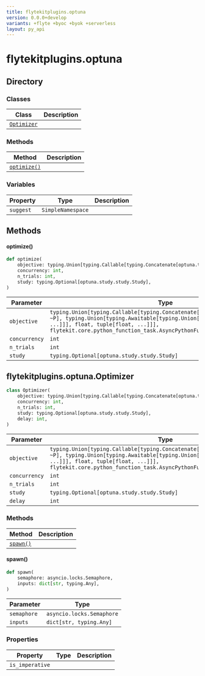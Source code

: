 ```yaml
---
title: flytekitplugins.optuna
version: 0.0.0+develop
variants: +flyte +byoc +byok +serverless
layout: py_api
---
```


# flytekitplugins.optuna

## Directory

### Classes

| Class | Description |
|-|-|
| [`Optimizer`](.././flytekitplugins.optuna#flytekitpluginsoptunaoptimizer) |  |

### Methods

| Method | Description |
|-|-|
| [`optimize()`](#optimize) |  |


### Variables

| Property | Type | Description |
|-|-|-|
| `suggest` | `SimpleNamespace` |  |

## Methods

#### optimize()

```python
def optimize(
    objective: typing.Union[typing.Callable[typing.Concatenate[optuna.trial._trial.Trial, ~P], typing.Union[typing.Awaitable[typing.Union[float, tuple[float, ...]]], float, tuple[float, ...]]], flytekit.core.python_function_task.AsyncPythonFunctionTask, NoneType],
    concurrency: int,
    n_trials: int,
    study: typing.Optional[optuna.study.study.Study],
)
```
| Parameter | Type |
|-|-|
| `objective` | `typing.Union[typing.Callable[typing.Concatenate[optuna.trial._trial.Trial, ~P], typing.Union[typing.Awaitable[typing.Union[float, tuple[float, ...]]], float, tuple[float, ...]]], flytekit.core.python_function_task.AsyncPythonFunctionTask, NoneType]` |
| `concurrency` | `int` |
| `n_trials` | `int` |
| `study` | `typing.Optional[optuna.study.study.Study]` |

## flytekitplugins.optuna.Optimizer

```python
class Optimizer(
    objective: typing.Union[typing.Callable[typing.Concatenate[optuna.trial._trial.Trial, ~P], typing.Union[typing.Awaitable[typing.Union[float, tuple[float, ...]]], float, tuple[float, ...]]], flytekit.core.python_function_task.AsyncPythonFunctionTask],
    concurrency: int,
    n_trials: int,
    study: typing.Optional[optuna.study.study.Study],
    delay: int,
)
```
| Parameter | Type |
|-|-|
| `objective` | `typing.Union[typing.Callable[typing.Concatenate[optuna.trial._trial.Trial, ~P], typing.Union[typing.Awaitable[typing.Union[float, tuple[float, ...]]], float, tuple[float, ...]]], flytekit.core.python_function_task.AsyncPythonFunctionTask]` |
| `concurrency` | `int` |
| `n_trials` | `int` |
| `study` | `typing.Optional[optuna.study.study.Study]` |
| `delay` | `int` |

### Methods

| Method | Description |
|-|-|
| [`spawn()`](#spawn) |  |


#### spawn()

```python
def spawn(
    semaphore: asyncio.locks.Semaphore,
    inputs: dict[str, typing.Any],
)
```
| Parameter | Type |
|-|-|
| `semaphore` | `asyncio.locks.Semaphore` |
| `inputs` | `dict[str, typing.Any]` |

### Properties

| Property | Type | Description |
|-|-|-|
| `is_imperative` |  |  |

